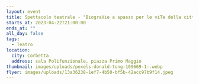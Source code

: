 ```yaml
---
layout: event
title: Spettacolo teatrale - "BiograVie a spasso per le viTe della città"
starts_at: 2023-04-22T21:00:00
ends_at: ""
all_day: false
tags:
  - Teatro
location:
  city: Corbetta
  address: sala Polifunzionale, piazza Primo Maggio
thumbnail: images/uploads/pexels-donald-tong-109669-1-.webp
flyer: images/uploads/13a36238-1ef7-4b50-bf5b-42acc97b9f14.jpeg
---
```

